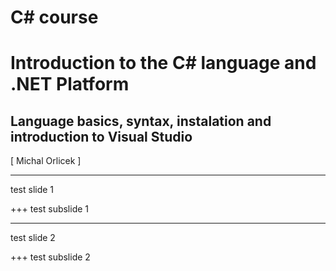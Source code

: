 # C# course
# Introduction to the C# language and .NET Platform
## Language basics, syntax, instalation and introduction to Visual Studio
<div class="right">
[ Michal Orlicek <xorlic00@stud.fit.vutbr.cz> ]
</div>

---
test slide 1

+++
test subslide 1

---
test slide 2

+++
test subslide 2